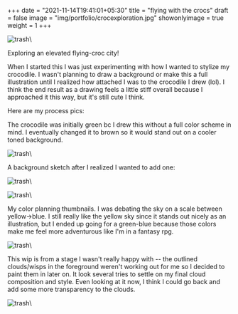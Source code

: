 +++
date = "2021-11-14T19:41:01+05:30"
title = "flying with the crocs"
draft = false
image = "img/portfolio/crocexploration.jpg"
showonlyimage = true
weight = 1
+++

![trash](/img/portfolio/crocexploration.jpg)\

Exploring an elevated flying-croc city!

When I started this I was just experimenting with how I wanted to stylize my crocodile. I wasn't planning to draw a background or make this a full illustration until I realized how attached I was to the crocodile I drew (lol). I think the end result as a drawing feels a little stiff overall because I approached it this way, but it's still cute I think.

Here are my process pics:

The crocodile was initially green bc I drew this without a full color scheme in mind. I eventually changed it to brown so it would stand out on a cooler toned background.

![trash](/img/extra/crocexploration_ex4.jpg)\

A background sketch after I realized I wanted to add one:

![trash](/img/extra/crocexploration_ex0.jpg)\

![trash](/img/extra/crocexploration_ex3.jpg)\

My color planning thumbnails. I was debating the sky on a scale between yellow->blue. I still really like the yellow sky since it stands out nicely as an illustration, but I ended up going for a green-blue because those colors make me feel more adventurous like I'm in a fantasy rpg.

![trash](/img/extra/crocexploration_ex1.jpg)\

This wip is from a stage I wasn't really happy with -- the outlined clouds/wisps in the foreground weren't working out for me so I decided to paint them in later on. It look several tries to settle on my final cloud composition and style. Even looking at it now, I think I could go back and add some more transparency to the clouds.

![trash](/img/extra/crocexploration_ex2.jpg)\
